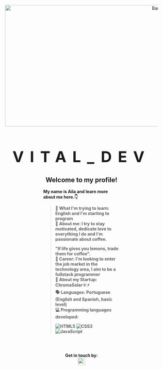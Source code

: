 <div align="center">
  <img src="https://i.pinimg.com/736x/cd/00/37/cd00375ceab565a65687671ed93dbe22.jpg" alt="Banner" width="1000" height="400">
   <h1 style="font-size: 50px; font-weight: 900; text-transform: uppercase; letter-spacing: 20px;"><strong>Vital_dev<strong></h1>
</div>

<div style="width: 50%; margin: 0 auto; text-align: left;">
  <h2 style="text-align: center;">Welcome to my profile!</h2>
  <p><strong>My name is Aila and learn more about me here.👇</strong></p>
  
  <blockquote>
📖 What I'm trying to learn: <strong>English and I'm starting to program</strong> <br>
💬 About me: <strong>I try to stay motivated, dedicate love to everything I do and I'm passionate about coffee.

"If life gives you lemons, trade them for coffee".
</strong> <br>
💼 Career: <strong>I'm looking to enter the job market in the technology area, I aim to be a fullstack programmer</strong> <br>
🚀 About my Startup: <strong>ChromaSolar☀️⚡</strong> <br>
🗣️ Languages: <strong>Portuguese (English and Spanish, basic level)</strong> <br>
💻 Programming languages ​​developed:
    <div> 
      <img src="https://img.shields.io/badge/HTML5-E34F26?style=flat-square&logo=html5&logoColor=white" alt="HTML5"> 
      <img src="https://img.shields.io/badge/CSS3-1572B6?style=flat-square&logo=css3&logoColor=white" alt="CSS3"> 
      <img src="https://img.shields.io/badge/JavaScript-F7DF1E?style=flat-square&logo=javascript&logoColor=black" alt="JavaScript">
  </blockquote>
</div>

<br><br>

<div align="center">

Get in touch by: 
<br>
  <a href="https://www.instagram.com/aila_vital/" alt="Instagram">
    <img src="https://logoyab.com/wp-content/uploads/2023/12/%D9%84%D9%88%DA%AF%D9%88-%D8%A7%DB%8C%D9%86%D8%B3%D8%AA%D8%A7%DA%AF%D8%B1%D8%A7%D9%85-1030x1030.png" width="24" height="24" />

  </a>

</div>
